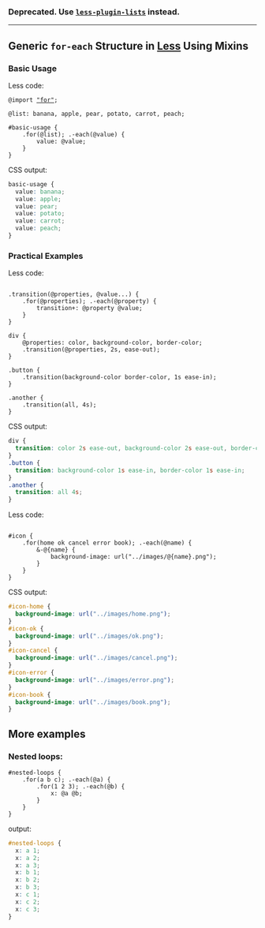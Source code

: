 ### Deprecated. Use [`less-plugin-lists`](https://github.com/seven-phases-max/less-plugin-lists#features) instead.

---

## Generic `for-each` Structure in [Less](http://lesscss.org/) Using Mixins

### Basic Usage
Less code:
<pre lang="less"><code>@import <a href="../src/for.less">"for"</a>;

@list: banana, apple, pear, potato, carrot, peach;

#basic-usage {
    .for(@list); .-each(@value) {
        value: @value;
    }
}
</code></pre>

CSS output:
```css
basic-usage {
  value: banana;
  value: apple;
  value: pear;
  value: potato;
  value: carrot;
  value: peach;
}
```

### Practical Examples
Less code:
```less

.transition(@properties, @value...) {
    .for(@properties); .-each(@property) {
        transition+: @property @value;
    }
}

div {
    @properties: color, background-color, border-color;
    .transition(@properties, 2s, ease-out);
}

.button {
    .transition(background-color border-color, 1s ease-in);
}

.another {
    .transition(all, 4s);
}
```
CSS output:
```css
div {
  transition: color 2s ease-out, background-color 2s ease-out, border-color 2s ease-out;
}
.button {
  transition: background-color 1s ease-in, border-color 1s ease-in;
}
.another {
  transition: all 4s;
}
```
Less code:
```less

#icon {
    .for(home ok cancel error book); .-each(@name) {
        &-@{name} {
            background-image: url("../images/@{name}.png");
        }
    }
}
```
CSS output:
```css
#icon-home {
  background-image: url("../images/home.png");
}
#icon-ok {
  background-image: url("../images/ok.png");
}
#icon-cancel {
  background-image: url("../images/cancel.png");
}
#icon-error {
  background-image: url("../images/error.png");
}
#icon-book {
  background-image: url("../images/book.png");
}
```

More examples
---------------------
### Nested loops:
```less
#nested-loops {
    .for(a b c); .-each(@a) {
        .for(1 2 3); .-each(@b) {
            x: @a @b;
        }
    }
}
```
output:
```css
#nested-loops {
  x: a 1;
  x: a 2;
  x: a 3;
  x: b 1;
  x: b 2;
  x: b 3;
  x: c 1;
  x: c 2;
  x: c 3;
}
```
